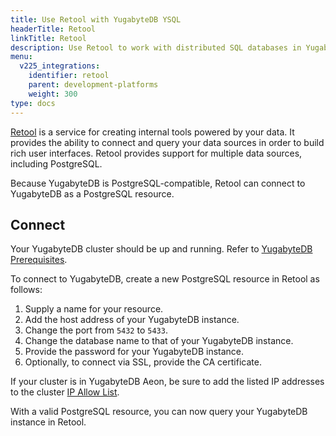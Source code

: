 ```yaml
---
title: Use Retool with YugabyteDB YSQL
headerTitle: Retool
linkTitle: Retool
description: Use Retool to work with distributed SQL databases in YugabyteDB.
menu:
  v225_integrations:
    identifier: retool
    parent: development-platforms
    weight: 300
type: docs
---
```


[Retool](https://retool.com/) is a service for creating internal tools powered by your data. It provides the ability to connect and query your data sources in order to build rich user interfaces. Retool provides support for multiple data sources, including PostgreSQL.

Because YugabyteDB is PostgreSQL-compatible, Retool can connect to YugabyteDB as a PostgreSQL resource.

## Connect

Your YugabyteDB cluster should be up and running. Refer to [YugabyteDB Prerequisites](../tools/#yugabytedb-prerequisites).

To connect to YugabyteDB, create a new PostgreSQL resource in Retool as follows:

1. Supply a name for your resource.
1. Add the host address of your YugabyteDB instance.
1. Change the port from `5432` to `5433`.
1. Change the database name to that of your YugabyteDB instance.
1. Provide the password for your YugabyteDB instance.
1. Optionally, to connect via SSL, provide the CA certificate.

If your cluster is in YugabyteDB Aeon, be sure to add the listed IP addresses to the cluster [IP Allow List](../../yugabyte-cloud/cloud-secure-clusters/add-connections/).

With a valid PostgreSQL resource, you can now query your YugabyteDB instance in Retool.
